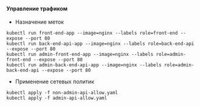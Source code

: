 #### Управление трафиком

- Назначение меток
```
kubectl run front-end-app --image=nginx --labels role=front-end --expose --port 80
kubectl run back-end-api-app --image=nginx --labels role=back-end-api --expose --port 80
kubectl run admin-front-end-app --image=nginx --labels role=admin-front-end --expose --port 80
kubectl run admin-back-end-api-app --image=nginx --labels role=admin-back-end-api --expose --port 80
```
- Применение сетевых политик
```
kubectl apply -f non-admin-api-allow.yaml
kubectl apply -f admin-api-allow.yaml
```